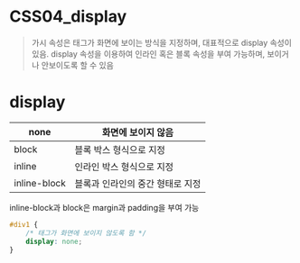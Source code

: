 # CSS04_display

> 가시 속성은 태그가 화면에 보이는 방식을 지정하며, 대표적으로 display 속성이 있음.
display 속성을 이용하여 인라인 혹은 블록 속성을 부여 가능하며, 보이거나 안보이도록 할 수 있음
> 

# display

| none | 화면에 보이지 않음 |
| --- | --- |
| block | 블록 박스 형식으로 지정 |
| inline | 인라인 박스 형식으로 지정 |
| inline-block | 블록과 인라인의 중간 형태로 지정 |

inline-block과 block은 margin과 padding을 부여 가능

```css
#div1 {
	/* 태그가 화면에 보이지 않도록 함 */
	display: none;
}
```